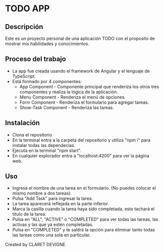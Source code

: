 # TODO APP

## Descripción

Este es un proyecto personal de una aplicación TODO con el proposito de mostrar mis habilidades y conocimientos.

## Proceso del trabajo
- La app fue creada usando el framework de Angular y el lenguaje de TypeScript.
- Está formado por 4 componentes:
  - App Component - Componente principal que renderiza los otros tres componentes y realiza la lógica de
  la aplicación.
  - Menu Component - Renderiza el menú de opciones.
  - Form Component - Renderiza el formulario para agregar tareas.
  - Show-Task Component - Renderiza las tareas.

## Instalación
- Clona el repositorio
- En la terminal entra a la carpeta del repositorio y utiliza "npm i" para instalar todas las dependecias.
- Ejecuta en la terminal "npm start".
- En cualquier explorador entra a "localhost:4200" para ver la página web.

## Uso
- Ingresa el nombre de una tarea en el formulario. (No puedes colocar el mismo nombre a dos tareas).
- Pulsa "Add Task" para ingresar la tarea.
- La tarea aparecerá reflejada en la parte inferior.
- Marca la casilla cuando la tarea haya sido completada, esto tachará el titulo de la tarea.
- Pulsa en "ALL", "ACTIVE" o "COMPLETED" para ver todas las tareas, las activas y las que ya estén completadas.
- Pulsa en "COMPLETED" y te saldrá la opción para eliminar tanto todas las tareas como una sola en particular.

Created by CLARET DEVIGNE